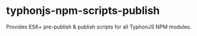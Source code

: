 # typhonjs-npm-scripts-publish
Provides ES6+ pre-publish &amp; publish scripts for all TyphonJS NPM modules.
